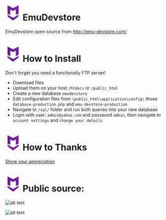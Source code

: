 ![alt text](https://github.com/adam-p/markdown-here/raw/master/src/common/images/icon48.png "Logo") EmuDevstore
==============

EmuDevstore open source from http://emu-devstore.com/

![alt text](https://github.com/adam-p/markdown-here/raw/master/src/common/images/icon48.png "Logo") How to Install
==============
Don't forget you need a functionally FTP server!

- Download files
- Upload them on your host `/htdocs` or `/public_html`
- Create a new database `emudevstore`
- Edit configuration files from `\public_html\application\config\` those `database-production.php` and `emu-devstore-production`
- Navigate to `/sql/` folder and run both queries into your new database
- Login with user: `admin@yahoo.com` and password `admin`, then navigate to `account settings` and `change your details`

![alt text](https://github.com/adam-p/markdown-here/raw/master/src/common/images/icon48.png "Logo") How to Thanks
==============
[Show your appreciation](https://www.paypal.com/cgi-bin/webscr?cmd=_s-xclick&hosted_button_id=X8WS22MFJ2448)


![alt text](https://github.com/adam-p/markdown-here/raw/master/src/common/images/icon48.png "Logo") Public source:
==============

![alt text](http://i.imgur.com/LBX3aMf.png "Logo")

![alt text](http://i.imgur.com/Uu00Fh0.png "Logo")
